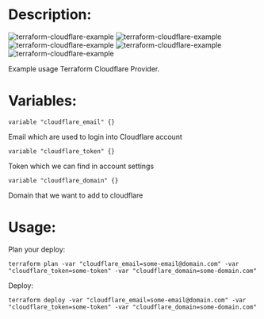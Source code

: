 # Description:
![terraform-cloudflare-example](https://img.shields.io/github/issues/spy86/terraform-cloudflare-example.svg) ![terraform-cloudflare-example](https://img.shields.io/github/forks/spy86/terraform-cloudflare-example.svg) ![terraform-cloudflare-example](https://img.shields.io/github/stars/spy86/terraform-cloudflare-example.svg) ![terraform-cloudflare-example](https://img.shields.io/github/license/spy86/terraform-cloudflare-example.svg) ![terraform-cloudflare-example](https://img.shields.io/twitter/url/https/github.com/spy86/terraform-cloudflare-example.svg?style=social)

Example usage Terraform Cloudflare Provider.

# Variables:

    variable "cloudflare_email" {}
Email which are used to login into Cloudflare account

    variable "cloudflare_token" {}
Token which we can find in account settings

    variable "cloudflare_domain" {}
Domain that we want to add to cloudflare


# Usage:

Plan your deploy:

    terraform plan -var "cloudflare_email=some-email@domain.com" -var "cloudflare_token=some-token" -var "cloudflare_domain=some-domain.com"

Deploy:

    terraform deploy -var "cloudflare_email=some-email@domain.com" -var "cloudflare_token=some-token" -var "cloudflare_domain=some-domain.com"
